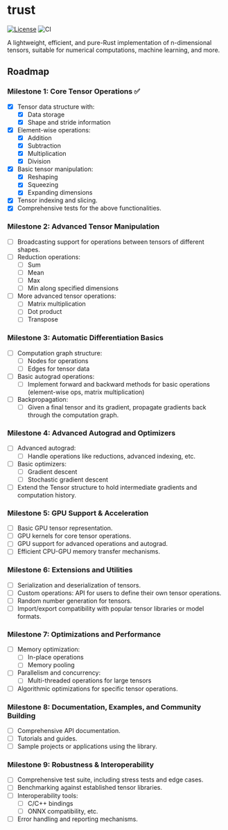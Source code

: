 # trust

[![License](https://img.shields.io/badge/License-Apache_2.0-blue.svg)](https://opensource.org/licenses/Apache-2.0)
![CI](https://github.com/danite/trust/actions/workflows/integration.yml/badge.svg)

A lightweight, efficient, and pure-Rust implementation of n-dimensional tensors, suitable for numerical computations, machine learning, and more.

## Roadmap

### Milestone 1: Core Tensor Operations ✅

- [x] Tensor data structure with:
  - [x] Data storage
  - [x] Shape and stride information
- [x] Element-wise operations:
  - [x] Addition
  - [x] Subtraction
  - [x] Multiplication
  - [x] Division
- [x] Basic tensor manipulation:
  - [x] Reshaping
  - [x] Squeezing
  - [x] Expanding dimensions
- [x] Tensor indexing and slicing.
- [x] Comprehensive tests for the above functionalities.

### Milestone 2: Advanced Tensor Manipulation

- [ ] Broadcasting support for operations between tensors of different shapes.
- [ ] Reduction operations:
  - [ ] Sum
  - [ ] Mean
  - [ ] Max
  - [ ] Min along specified dimensions
- [ ] More advanced tensor operations:
  - [ ] Matrix multiplication
  - [ ] Dot product
  - [ ] Transpose

### Milestone 3: Automatic Differentiation Basics

- [ ] Computation graph structure:
  - [ ] Nodes for operations
  - [ ] Edges for tensor data
- [ ] Basic autograd operations:
  - [ ] Implement forward and backward methods for basic operations (element-wise ops, matrix multiplication)
- [ ] Backpropagation:
  - [ ] Given a final tensor and its gradient, propagate gradients back through the computation graph.

### Milestone 4: Advanced Autograd and Optimizers

- [ ] Advanced autograd:
  - [ ] Handle operations like reductions, advanced indexing, etc.
- [ ] Basic optimizers:
  - [ ] Gradient descent
  - [ ] Stochastic gradient descent
- [ ] Extend the Tensor structure to hold intermediate gradients and computation history.

### Milestone 5: GPU Support & Acceleration

- [ ] Basic GPU tensor representation.
- [ ] GPU kernels for core tensor operations.
- [ ] GPU support for advanced operations and autograd.
- [ ] Efficient CPU-GPU memory transfer mechanisms.

### Milestone 6: Extensions and Utilities

- [ ] Serialization and deserialization of tensors.
- [ ] Custom operations: API for users to define their own tensor operations.
- [ ] Random number generation for tensors.
- [ ] Import/export compatibility with popular tensor libraries or model formats.

### Milestone 7: Optimizations and Performance

- [ ] Memory optimization:
  - [ ] In-place operations
  - [ ] Memory pooling
- [ ] Parallelism and concurrency:
  - [ ] Multi-threaded operations for large tensors
- [ ] Algorithmic optimizations for specific tensor operations.

### Milestone 8: Documentation, Examples, and Community Building

- [ ] Comprehensive API documentation.
- [ ] Tutorials and guides.
- [ ] Sample projects or applications using the library.

### Milestone 9: Robustness & Interoperability

- [ ] Comprehensive test suite, including stress tests and edge cases.
- [ ] Benchmarking against established tensor libraries.
- [ ] Interoperability tools:
  - [ ] C/C++ bindings
  - [ ] ONNX compatibility, etc.
- [ ] Error handling and reporting mechanisms.
